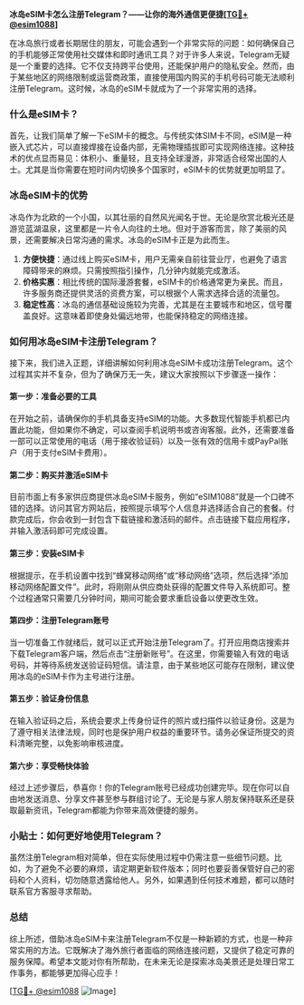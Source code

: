 **冰岛eSIM卡怎么注册Telegram？——让你的海外通信更便捷[[TG💪+ @esim1088](https://t.me/s/esim1088)]**

在冰岛旅行或者长期居住的朋友，可能会遇到一个非常实际的问题：如何确保自己的手机能够正常使用社交媒体和即时通讯工具？对于许多人来说，Telegram无疑是一个重要的选择。它不仅支持跨平台使用，还能保护用户的隐私安全。然而，由于某些地区的网络限制或运营商政策，直接使用国内购买的手机号码可能无法顺利注册Telegram。这时候，冰岛的eSIM卡就成为了一个非常实用的选择。

### 什么是eSIM卡？

首先，让我们简单了解一下eSIM卡的概念。与传统实体SIM卡不同，eSIM是一种嵌入式芯片，可以直接焊接在设备内部，无需物理插拔即可实现网络连接。这种技术的优点显而易见：体积小、重量轻，且支持全球漫游，非常适合经常出国的人士。尤其是当你需要在短时间内切换多个国家时，eSIM卡的优势就更加明显了。

### 冰岛eSIM卡的优势

冰岛作为北欧的一个小国，以其壮丽的自然风光闻名于世。无论是欣赏北极光还是游览蓝湖温泉，这里都是一片令人向往的土地。但对于游客而言，除了美丽的风景，还需要解决日常沟通的需求。冰岛的eSIM卡正是为此而生。

1. **方便快捷**：通过线上购买eSIM卡，用户无需亲自前往营业厅，也避免了语言障碍带来的麻烦。只需按照指引操作，几分钟内就能完成激活。
2. **价格实惠**：相比传统的国际漫游套餐，eSIM卡的价格通常更为亲民。而且，许多服务商还提供灵活的资费方案，可以根据个人需求选择合适的流量包。
3. **稳定性高**：冰岛的通信基础设施较为完善，尤其是在主要城市和地区，信号覆盖良好。这意味着即使身处偏远地带，也能保持稳定的网络连接。

### 如何用冰岛eSIM卡注册Telegram？

接下来，我们进入正题，详细讲解如何利用冰岛eSIM卡成功注册Telegram。这个过程其实并不复杂，但为了确保万无一失，建议大家按照以下步骤逐一操作：

#### 第一步：准备必要的工具

在开始之前，请确保你的手机具备支持eSIM的功能。大多数现代智能手机都已内置此功能，但如果你不确定，可以查阅手机说明书或咨询客服。此外，还需要准备一部可以正常使用的电话（用于接收验证码）以及一张有效的信用卡或PayPal账户（用于支付eSIM卡费用）。

#### 第二步：购买并激活eSIM卡

目前市面上有多家供应商提供冰岛eSIM卡服务，例如“eSIM1088”就是一个口碑不错的选择。访问其官方网站后，按照提示填写个人信息并选择适合自己的套餐。付款完成后，你会收到一封包含下载链接和激活码的邮件。点击链接下载应用程序，并输入激活码即可完成设置。

#### 第三步：安装eSIM卡

根据提示，在手机设置中找到“蜂窝移动网络”或“移动网络”选项，然后选择“添加移动网络配置文件”。此时，将刚刚从供应商处获得的配置文件导入系统即可。整个过程通常只需要几分钟时间，期间可能会要求重启设备以使更改生效。

#### 第四步：注册Telegram账号

当一切准备工作就绪后，就可以正式开始注册Telegram了。打开应用商店搜索并下载Telegram客户端，然后点击“注册新账号”。在这里，你需要输入有效的电话号码，并等待系统发送验证码短信。请注意，由于某些地区可能存在限制，建议使用冰岛的eSIM卡作为主号进行注册。

#### 第五步：验证身份信息

在输入验证码之后，系统会要求上传身份证件的照片或扫描件以验证身份。这是为了遵守相关法律法规，同时也是保护用户权益的重要环节。请务必保证所提交的资料清晰完整，以免影响审核进度。

#### 第六步：享受畅快体验

经过上述步骤后，恭喜你！你的Telegram账号已经成功创建完毕。现在你可以自由地发送消息、分享文件甚至参与群组讨论了。无论是与家人朋友保持联系还是获取最新资讯，Telegram都能为你带来高效便捷的服务。

### 小贴士：如何更好地使用Telegram？

虽然注册Telegram相对简单，但在实际使用过程中仍需注意一些细节问题。比如，为了避免不必要的麻烦，请定期更新软件版本；同时也要妥善保管好自己的密码和个人资料，切勿随意透露给他人。另外，如果遇到任何技术难题，都可以随时联系官方客服寻求帮助。

### 总结

综上所述，借助冰岛eSIM卡来注册Telegram不仅是一种新颖的方式，也是一种非常实用的方法。它既解决了海外旅行者面临的网络连接问题，又提供了稳定可靠的服务保障。希望本文能对你有所帮助，在未来无论是探索冰岛美景还是处理日常工作事务，都能够更加得心应手！

[[TG💪+ @esim1088](https://t.me/s/esim1088) ![Image](https://i.postimg.cc/4NQfJmqS/Snipaste-2025-05-13-00-14-12.png)]